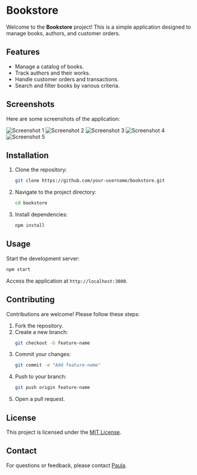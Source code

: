 # Bookstore

Welcome to the **Bookstore** project! This is a simple application designed to manage books, authors, and customer orders.

## Features

- Manage a catalog of books.
- Track authors and their works.
- Handle customer orders and transactions.
- Search and filter books by various criteria.

## Screenshots

Here are some screenshots of the application:

![Screenshot 1](screenshot.png)
![Screenshot 2](screenshot2.png)
![Screenshot 3](screenshot3.png)
![Screenshot 4](screenshot4.png)
![Screenshot 5](screenshot5.png)

## Installation

1. Clone the repository:
    ```bash
    git clone https://github.com/your-username/bookstore.git
    ```
2. Navigate to the project directory:
    ```bash
    cd bookstore
    ```
3. Install dependencies:
    ```bash
    npm install
    ```

## Usage

Start the development server:
```bash
npm start
```
Access the application at `http://localhost:3000`.

## Contributing

Contributions are welcome! Please follow these steps:

1. Fork the repository.
2. Create a new branch:
    ```bash
    git checkout -b feature-name
    ```
3. Commit your changes:
    ```bash
    git commit -m "Add feature-name"
    ```
4. Push to your branch:
    ```bash
    git push origin feature-name
    ```
5. Open a pull request.

## License

This project is licensed under the [MIT License](LICENSE).

## Contact

For questions or feedback, please contact [Paula](mailto:ip3ula@hotmail.com).